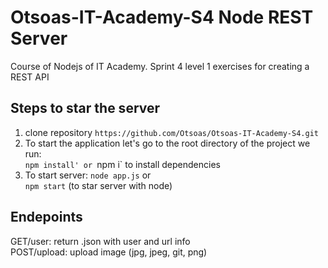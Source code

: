 # Otsoas-IT-Academy-S4 Node REST Server
Course of Nodejs of IT Academy. Sprint 4 level 1 exercises for creating a REST API

## Steps to star the server
1. clone repository `https://github.com/Otsoas/Otsoas-IT-Academy-S4.git`
2.  To start the application let's go to the root directory of the project we run:  
      `npm install' or `npm i` to install dependencies
4. To start server:
   `node app.js` or  
   `npm start` (to star server with node)
   
## Endepoints
GET/user: return .json with user and url info  
POST/upload: upload image (jpg, jpeg, git, png)


